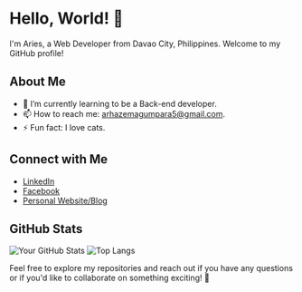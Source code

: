 # Hello, World! 👋

I'm Aries, a Web Developer from Davao City, Philippines. Welcome to my GitHub profile!

## About Me

- 🌱 I’m currently learning to be a Back-end developer.
- 📫 How to reach me: arhazemagumpara5@gmail.com.
- ⚡ Fun fact: I love cats.

## Connect with Me

- [LinkedIn](https://www.linkedin.com/in/ariesmagumpara/)
- [Facebook](https://www.facebook.com/profile.php?id=100092555391486)
- [Personal Website/Blog](arhaze.github.io)

## GitHub Stats

![Your GitHub Stats](https://github-readme-stats.vercel.app/api?username=arhaze&show_icons=true&theme=radical)
![Top Langs](https://github-readme-stats.vercel.app/api/top-langs/?username=arhaze&layout=compact)

Feel free to explore my repositories and reach out if you have any questions or if you'd like to collaborate on something exciting! 🚀
